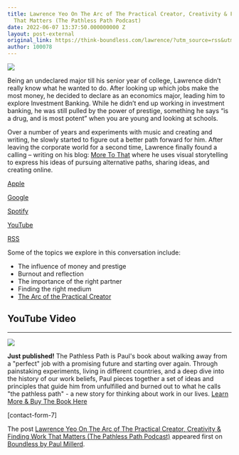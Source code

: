 ```yaml
---
title: Lawrence Yeo On The Arc of The Practical Creator, Creativity & Finding Work
  That Matters (The Pathless Path Podcast)
date: 2022-06-07 13:37:50.000000000 Z
layout: post-external
original_link: https://think-boundless.com/lawrence/?utm_source=rss&utm_medium=rss&utm_campaign=lawrence
author: 100078
---
```


![](https://i0.wp.com/think-boundless.com/wp-content/uploads/2022/07/Frame-105.png?resize=1024%2C576&ssl=1)

Being an undeclared major till his senior year of college, Lawrence didn’t really know what he wanted to do. After looking up which jobs make the most money, he decided to declare as an economics major, leading him to explore Investment Banking. While he didn’t end up working in investment banking, he was still pulled by the power of prestige, something he says “is a drug, and is most potent” when you are young and looking at schools.

Over a number of years and experiments with music and creating and writing, he slowly started to figure out a better path forward for him. After leaving the corporate world for a second time, Lawrence finally found a calling – writing on his blog: [More To That](https://moretothat.com/) where he uses visual storytelling to express his ideas of pursuing alternative paths, sharing ideas, and creating online. 

[Apple](https://podcasts.apple.com/gb/podcast/the-arc-of-the-practical-creator-lawrence-yeo/id1328600107?i=1000565511945)

[Google](https://podcasts.google.com/feed/aHR0cHM6Ly9hbmNob3IuZm0vcy85MGQ0NDUwL3BvZGNhc3QvcnNz/episode/NTZjYmM3MTgtMmU2Ni00ZjczLTkyYzctZGU0NzdlYjM1ZjNm?sa=X&ved=0CAUQkfYCahcKEwiIoofGvpv4AhUAAAAAHQAAAAAQAQ)

[Spotify](https://open.spotify.com/episode/03lhzncofLPB9YotpIRVyN?si=8cc979676c734be3)

[YouTube](https://youtu.be/z28FmDhfUM8)

[RSS](https://anchor.fm/s/90d4450/podcast/rss)

Some of the topics we explore in this conversation include: 

- The influence of money and prestige 
- Burnout and reflection
- The importance of the right partner 
- Finding the right medium 
- [The Arc of the Practical Creator](https://moretothat.com/the-arc-of-the-practical-creator)

## YouTube Video

* * *
 ![](https://i1.wp.com/think-boundless.com/wp-content/uploads/2022/01/Picture2.png?resize=140%2C175&ssl=1)

**Just published!** The Pathless Path is Paul's book about walking away from a "perfect" job with a promising future and starting over again. Through painstaking experiments, living in different countries, and a deep dive into the history of our work beliefs, Paul pieces together a set of ideas and principles that guide him from unfulfilled and burned out to what he calls "the pathless path" - a new story for thinking about work in our lives. [Learn More & Buy The Book Here](https://think-boundless.com/the-pathless-path/)

[contact-form-7]

The post [Lawrence Yeo On The Arc of The Practical Creator, Creativity & Finding Work That Matters (The Pathless Path Podcast)](https://think-boundless.com/lawrence/) appeared first on [Boundless by Paul Millerd](https://think-boundless.com).

